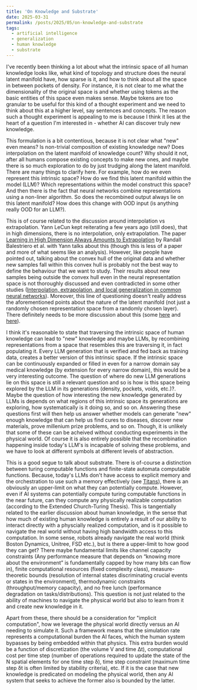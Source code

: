 ```yaml
---
title: 'On Knowledge and Substrate'
date: 2025-03-31
permalink: /posts/2025/05/on-knowledge-and-substrate
tags:
  - artificial intelligence 
  - generalization 
  - human knowledge 
  - substrate 
---
```


I've recently been thinking a lot about what the intrinsic space of all human knowledge looks like, what kind of topology and structure does the neural latent manifold have, how sparse is it, and how to think about all the space in between pockets of density. For instance, it is not clear to me what the dimensionality of the original space is and whether using tokens as the basic entities of this space even makes sense. Maybe tokens are too granular to be useful for this kind of a thought experiment and we need to think about this at a higher level, say sentences and concepts. The reason such a thought experiment is appealing to me is because I think it lies at the heart of a question I'm interested in - whether AI can discover truly new knowledge. 

This formulation is a bit contentious, because it is not clear what "new" even means? Is non-trivial composition of existing knowledge new? Does interpolation on the latent manifold of knowledge count? Why should it not, after all humans compose existing concepts to make new ones, and maybe there is so much exploration to do by just trudging along the latent manifold. There are many things to clarify here. For example, how do we even represent this intrinsic space? How do we find this latent manifold within the model (LLM)? Which representations within the model construct this space? And then there is the fact that neural networks combine representations using a non-liner algorithm. So does the recombined output always lie on this latent manifold? How does this change with OOD input (is anything really OOD for an LLM?).  

This is of course related to the discussion around interpolation vs extrapolation. Yann LeCun kept reiterating a few years ago (still does), that in high dimensions, there is no interpolation, only extrapolation. The paper <a href="https://arxiv.org/abs/2110.09485"><u>Learning in High Dimension Always Amounts to Extrapolation</u></a> by Randall Balestriero et al. with Yann talks about this (though this is less of a paper and more of what seems like an analysis). However, like people have pointed out, talking about the convex hull of the original data and whether new samples fall within this convex hull is probably not the best way to define the behaviour that we want to study. Their results about new samples being outside the convex hull even in the neural representation space is not thoroughly discussed and even contradicted in some other studies (<a href="https://arxiv.org/abs/2207.08648"><u>Interpolation, extrapolation, and local generalization in common neural networks</u></a>). Moreover, this line of questioning doesn't really address the aforementioned points about the nature of the latent manifold (not just a randomly chosen representation space from a randomly chosen layer). There definitely needs to be more discussion about this (some <a href="https://openreview.net/forum?id=A9yKCUQNnc"><u>here</u></a> and <a href="https://arxiv.org/abs/2310.00873"><u>here</u></a>). 

I think it's reasonable to state that traversing the intrinsic space of human knowledge can lead to "new" knowledge and maybe LLMs, by recombining representations from a space that resembles this are traversing it, in fact populating it. Every LLM generation that is verified and fed back as training data, creates a better version of this intrinsic space. If the intrinsic space can be continuously expanded or filled in even for a narrow domain say medical knowledge (by extension for every narrow domain), this would be a very interesting outcome. The question of where do new LLM generations lie on this space is still a relevant question and so is how is this space being explored by the LLM in its generations (density, pockets, voids, etc.)?. Maybe the question of how interesting the new knowledge generated by LLMs is depends on what regions of this intrinsic space its generations are exploring, how systematically is it doing so, and so on. Answering these questions first will then help us answer whether models can generate "new" enough knowledge that can help us find cures to diseases, discover new materials, prove millenium prize problems, and so on. Though, it is unlikely that some of these can be acheived without conducting experiments in the physical world. Of course it is also entirely possible that the recombination happening inside today's LLM's is incapable of solving these problems, and we have to look at different symbols at different levels of abstraction. 

This is a good segue to talk about substrate. There is of-course a distinction between turing computable functions and finite-state automata computable functions. Because, today's LLMs don't have access to explicit memory and the orchestration to use such a memory effectively (see <a href="https://arxiv.org/abs/2501.00663"><u>Titans</u></a>), there is an obviously an upper-limit on what they can potentially compute. However, even if AI systems can potentially compute turing computable functions in the near future, can they compute any physically realizable computation (according to the Extended Church-Turing Thesis). This is tangentially related to the earlier discussion about human knowledge, in the sense that how much of existing human knowledge is entirely a result of our ability to interact directly with a physcially realized computation, and is it possible to navigate the real world without having high bandwidth access to this computation. In some sense, robots already navigate the real world (think Boston Dynamics, Unitree, FSD etc.), but is there a upper-limit to how good they can get? There maybe fundamental limits like channel capacity constraints (Any performance measure that depends on “knowing more about the environment” is fundamentally capped by how many bits can flow in), finite computational resources (fixed complexity class), measure-theoretic bounds (resolution of internal states discriminating crucial events or states in the environment), thermodynamic constraints (throughput/memory capacity), and no free lunch (performance degradation on tasks/distributions). This question is not just related to the ability of machines to navigate the physical world but also to learn from it and create new knowledge in it. 

Apart from these, there should be a consideration for "implicit computation", how we leverage the physical world directly versus an AI needing to simulate it. Such a framework means that the simulation rate represents a computational burden the AI faces, which the human system bypasses by being embedded within that physics. This extra burden would be a function of discretization (the volume V and time Δt), computational cost per time step (number of operations required to update the state of the N spatial elements for one time step δ), time step constraint (maximum time step δt is often limited by stability criteria), etc. If it is the case that new knowledge is predicated on modeling the physical world, then any AI system that seeks to achieve the former also is bounded by the latter.         


